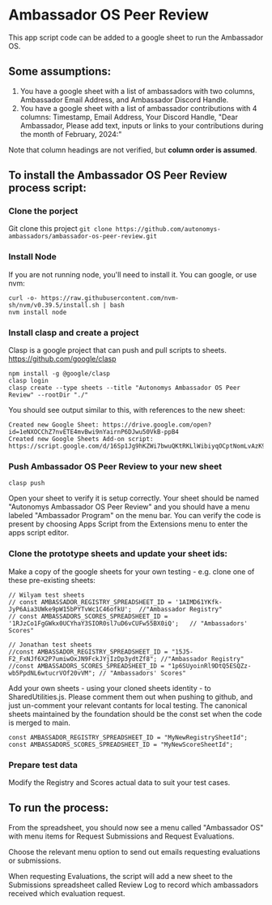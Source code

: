 # Ambassador OS Peer Review

This app script code can be added to a google sheet to run the Ambassador OS.

## Some assumptions:

1. You have a google sheet with a list of ambassadors with two columns, Ambassador Email Address, and Ambassador Discord Handle.
2. You have a google sheet with a list of ambassador contributions with 4 columns: Timestamp, Email Address, Your Discord Handle, "Dear Ambassador,
   Please add text, inputs or links to your contributions during the month of February, 2024:"

Note that column headings are not verified, but **column order is assumed**.

## To install the Ambassador OS Peer Review process script:

### Clone the porject

Git clone this project `git clone https://github.com/autonomys-ambassadors/ambassador-os-peer-review.git`

### Install Node

If you are not running node, you'll need to install it. You can google, or use nvm:

```
curl -o- https://raw.githubusercontent.com/nvm-sh/nvm/v0.39.5/install.sh | bash
nvm install node
```

### Install clasp and create a project

Clasp is a google project that can push and pull scripts to sheets.
https://github.com/google/clasp

```
npm install -g @google/clasp
clasp login
clasp create --type sheets --title "Autonomys Ambassador OS Peer Review" --rootDir "./"
```

You should see output similar to this, with references to the new sheet:

```
Created new Google Sheet: https://drive.google.com/open?id=1eNXOCChZ7nvETE4mvBwi9nYairnP6DJwu50VkB-ppB4
Created new Google Sheets Add-on script: https://script.google.com/d/16Sp1Jg9hKZWi7bwuQKtRKLlWibiyqOCptNomLvAzK93ngHm1dT3fzD4t/edit
```

### Push Ambassador OS Peer Review to your new sheet

`clasp push`

Open your sheet to verify it is setup correctly.
Your sheet should be named "Autonomys Ambassador OS Peer Review" and you should have a menu labeled "Ambassador Program" on the menu bar.
You can verify the code is present by choosing Apps Script from the Extensions menu to enter the apps script editor.

### Clone the prototype sheets and update your sheet ids:

Make a copy of the google sheets for your own testing - e.g. clone one of these pre-existing sheets:

```
// Wilyam test sheets
// const AMBASSADOR_REGISTRY_SPREADSHEET_ID = '1AIMD61YKfk-JyP6Aia3UWke9pW15bPYTvWc1C46ofkU';  //"Ambassador Registry"
// const AMBASSADORS_SCORES_SPREADSHEET_ID = '1RJzCo1FgGWkx0UCYhaY3SIOR0sl7uD6vCUFw55BX0iQ';   // "Ambassadors' Scores"

// Jonathan test sheets
//const AMBASSADOR_REGISTRY_SPREADSHEET_ID = "15J5-F2_FxNJf6X2P7umiwOxJN9FckJYjIzDp3ydtZf8"; //"Ambassador Registry"
//const AMBASSADORS_SCORES_SPREADSHEET_ID = "1p6SUyoinRl9DtQ5ESQZz-wb5PpdNL6wtucrVOf20vVM"; // "Ambassadors' Scores"
```

Add your own sheets - using your cloned sheets identity - to SharedUtilities.js. Please comment them out when pushing to github, and just un-comment your relevant contants for local testing. The canonical sheets maintained by the foundation should be the const set when the code is merged to main.

```
const AMBASSADOR_REGISTRY_SPREADSHEET_ID = "MyNewRegistrySheetId";
const AMBASSADORS_SCORES_SPREADSHEET_ID = "MyNewScoreSheetId";
```

### Prepare test data

Modify the Registry and Scores actual data to suit your test cases.

## To run the process:

From the spreadsheet, you should now see a menu called "Ambassador OS" with menu items for Request Submissions and Request Evaluations.

Choose the relevant menu option to send out emails requesting evaluations or submissions.

When requesting Evaluations, the script will add a new sheet to the Submissions spreadsheet called Review Log to record which ambassadors received which evaluation request.
